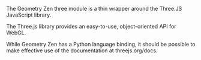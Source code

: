 The Geometry Zen three module is a thin wrapper around the Three.JS JavaScript library.

The Three.js library provides an easy-to-use, object-oriented API for WebGL.

While Geometry Zen has a Python language binding, it should be possible to make effective use of the documentation at threejs.org/docs.
